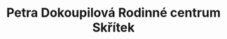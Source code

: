 ---
id: 4ce1c6d6-ba73-4fbf-9874-fc63fd13b2f0
title: "Petra Dokoupilová Rodinné centrum Skřítek"
price: 8000
year: 2014
description: "Tento kousek pomůže zaběhnutému a oblíbenému centru Skřítek v Odrách pro rodiny s dětmi s hlavním zaměřením na zdravý životní styl, který návštěvníkům zprostředkovává zejména skrze vlastní zkušenosti nebo organizací přednášek. Nadační fond přispěje na nákup cvičebních pomůcek pro děti."
kouskovani: false
locationName: undefined
position:
  lng: 17.8241435350221
  lat: 49.65794787856502
---